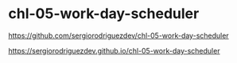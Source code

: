 # chl-05-work-day-scheduler

https://github.com/sergiorodriguezdev/chl-05-work-day-scheduler

https://sergiorodriguezdev.github.io/chl-05-work-day-scheduler
